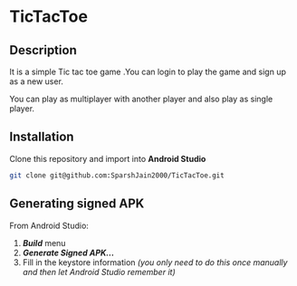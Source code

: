 # TicTacToe
## Description
It is a simple Tic tac toe game .You can login to play the game and sign up as a new user.

You can play as multiplayer with another player and also play as single player.

## Installation
Clone this repository and import into **Android Studio**
```bash
git clone git@github.com:SparshJain2000/TicTacToe.git
```

## Generating signed APK
From Android Studio:
1. ***Build*** menu
2. ***Generate Signed APK...***
3. Fill in the keystore information *(you only need to do this once manually and then let Android Studio remember it)*
